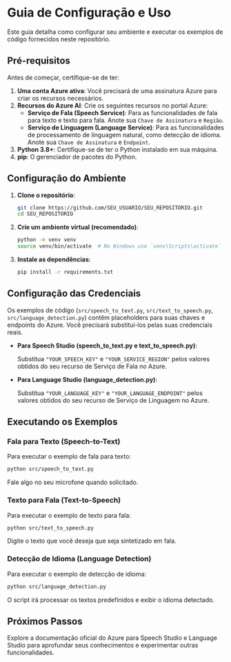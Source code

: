 # Guia de Configuração e Uso

Este guia detalha como configurar seu ambiente e executar os exemplos de código fornecidos neste repositório.

## Pré-requisitos

Antes de começar, certifique-se de ter:

1.  **Uma conta Azure ativa**: Você precisará de uma assinatura Azure para criar os recursos necessários.
2.  **Recursos do Azure AI**: Crie os seguintes recursos no portal Azure:
    *   **Serviço de Fala (Speech Service)**: Para as funcionalidades de fala para texto e texto para fala. Anote sua `Chave de Assinatura` e `Região`.
    *   **Serviço de Linguagem (Language Service)**: Para as funcionalidades de processamento de linguagem natural, como detecção de idioma. Anote sua `Chave de Assinatura` e `Endpoint`.
3.  **Python 3.8+**: Certifique-se de ter o Python instalado em sua máquina.
4.  **pip**: O gerenciador de pacotes do Python.

## Configuração do Ambiente

1.  **Clone o repositório**:

    ```bash
    git clone https://github.com/SEU_USUARIO/SEU_REPOSITORIO.git
    cd SEU_REPOSITORIO
    ```

2.  **Crie um ambiente virtual (recomendado)**:

    ```bash
    python -m venv venv
    source venv/bin/activate  # No Windows use `venv\Scripts\activate`
    ```

3.  **Instale as dependências**:

    ```bash
    pip install -r requirements.txt
    ```

## Configuração das Credenciais

Os exemplos de código (`src/speech_to_text.py`, `src/text_to_speech.py`, `src/language_detection.py`) contêm placeholders para suas chaves e endpoints do Azure. Você precisará substituí-los pelas suas credenciais reais.

*   **Para Speech Studio (speech_to_text.py e text_to_speech.py)**:

    Substitua `"YOUR_SPEECH_KEY"` e `"YOUR_SERVICE_REGION"` pelos valores obtidos do seu recurso de Serviço de Fala no Azure.

*   **Para Language Studio (language_detection.py)**:

    Substitua `"YOUR_LANGUAGE_KEY"` e `"YOUR_LANGUAGE_ENDPOINT"` pelos valores obtidos do seu recurso de Serviço de Linguagem no Azure.

## Executando os Exemplos

### Fala para Texto (Speech-to-Text)

Para executar o exemplo de fala para texto:

```bash
python src/speech_to_text.py
```

Fale algo no seu microfone quando solicitado.

### Texto para Fala (Text-to-Speech)

Para executar o exemplo de texto para fala:

```bash
python src/text_to_speech.py
```

Digite o texto que você deseja que seja sintetizado em fala.

### Detecção de Idioma (Language Detection)

Para executar o exemplo de detecção de idioma:

```bash
python src/language_detection.py
```

O script irá processar os textos predefinidos e exibir o idioma detectado.

## Próximos Passos

Explore a documentação oficial do Azure para Speech Studio e Language Studio para aprofundar seus conhecimentos e experimentar outras funcionalidades.


